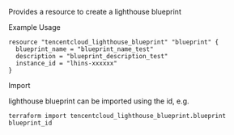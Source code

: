 Provides a resource to create a lighthouse blueprint

Example Usage

```hcl
resource "tencentcloud_lighthouse_blueprint" "blueprint" {
  blueprint_name = "blueprint_name_test"
  description = "blueprint_description_test"
  instance_id = "lhins-xxxxxx"
}
```

Import

lighthouse blueprint can be imported using the id, e.g.

```
terraform import tencentcloud_lighthouse_blueprint.blueprint blueprint_id
```